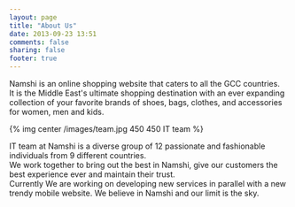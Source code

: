 ```yaml
---
layout: page
title: "About Us"
date: 2013-09-23 13:51
comments: false
sharing: false
footer: true
---
```


Namshi is an online shopping website that caters to all the GCC countries. <br />
It is the Middle East's ultimate shopping destination with an ever expanding collection of your favorite brands of shoes, bags, clothes, and accessories for women, men and kids. <br />

{% img center /images/team.jpg 450 450 IT team %}

IT team at Namshi is a diverse group of 12 passionate and fashionable individuals from 9 different countries. <br />
We work together to bring out the best in Namshi, give our customers the best experience ever and maintain their trust.<br />
Currently We are working on developing new services in parallel with a new trendy mobile website. We believe in Namshi and our limit is the sky.<br />

<br />

